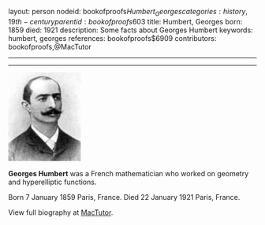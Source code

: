 layout: person
nodeid: bookofproofs$Humbert_Georges
categories: history,19th-century
parentid: bookofproofs$603
title: Humbert, Georges
born: 1859
died: 1921
description: Some facts about Georges Humbert
keywords: humbert, georges
references: bookofproofs$6909
contributors: bookofproofs,@MacTutor

---


---

![Humbert_Georges.jpg](https://github.com/bookofproofs/bookofproofs.github.io/blob/main/_sources/_assets/images/portraits/Humbert_Georges.jpg?raw=true)

**Georges Humbert**  was a French mathematician who worked on geometry and hyperelliptic functions.

Born 7 January 1859 Paris, France. Died 22 January 1921 Paris, France.


View full biography at [MacTutor](https://mathshistory.st-andrews.ac.uk/Biographies/Humbert_Georges/).